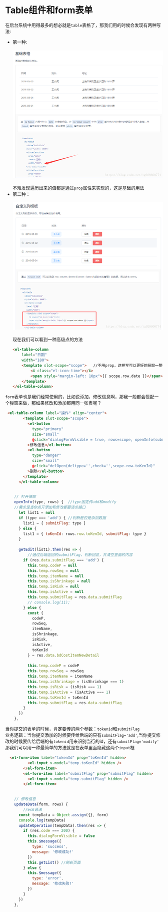 # Table组件和form表单
在后台系统中用得最多的想必就是`table`表格了，那我们用的时候会发现有两种写法:    
- 第一种:<br/><br/>
<img src="./src/table组件.png">  <br/><br/>
不难发现遍历出来的值都是通过`prop`属性来实现的，这是基础的用法
- 第二种：<br/><br/>
<img src="./src/自定义Table.png">  <br/><br/>
现在我们可以看到一种高级点的方法  
    ```Html
    <el-table-column
        label="日期"
        width="180">
        <template slot-scope="scope">   //不用prop，这样写可以更好的获取一整行里面的所有内容
            <i class="el-icon-time"></i>
            <span style="margin-left: 10px">{{ scope.row.date }}</span>
        </template>
    </el-table-column>

    ```
`form`表单也是我们经常使用的，比如说添加，修改信息啊，那我一般都会搭配一个弹窗来做，那如果修改和添加都用同一张表呢？
```Html
 <el-table-column label="操作" align="center">
        <template slot-scope="scope">
          <el-button
            type="primary"
            size="small"
            @click="dialogFormVisible = true, rows=scope, openInfo(submitFlag='modify',rows),dialogStatus='' "
          >修改信息</el-button>
          <el-button
            type="danger"
            size="small"
            @click="delOpen(deltype='',check='',scope.row.toKenId)"
          >删除</el-button>
        </template>
      </el-table-column>
```
```js

    // 打开弹窗
    openInfo(type, rows) {  //type固定传add和modify
    //需求是当你点开添加和修改都要请求接口
      let list1 = null
      if (type === 'add') { //判断是否是添加数据
        list1 = { submitFlag: type }
      } else {
        list1 = { toKenId: rows.row.toKenId, submitFlag: type }
      }
    
      getEdit(list1).then(res => {
          //通过后端返回的submitFlag，判断回显，并清空里面的内容
        if (res.data.submitFlag === 'add') {
          this.temp.codeP = null
          this.temp.rowSeq = null
          this.temp.itemName = null
          this.temp.isShrinkage = null
          this.temp.isRisk = null
          this.temp.isActive = null
          this.temp.submitFlag = res.data.submitFlag
          // console.log(11);
        } else {
          const {
            codeP,
            rowSeq,
            itemName,
            isShrinkage,
            isRisk,
            isActive,
            toKenId
          } = res.data.bdCostItemNewDetail

          this.temp.codeP = codeP
          this.temp.rowSeq = rowSeq
          this.temp.itemName = itemName
          this.temp.isShrinkage = (isShrinkage === 1)
          this.temp.isRisk = (isRisk === 1)
          this.temp.isActive = (isActive === 1)
          this.temp.toKenId = toKenId
          this.temp.submitFlag = res.data.submitFlag
        }
      })
    },

```
当你提交的表单的时候，肯定要传的两个参数：`tokenid`和`submitFlag `   
业务逻辑：当你提交添加的时候要传给后端的只有`submitFlag='add'`,当你提交修改的时候要传给后端的有`tokenid`用来识别当行的id，还有`submitFlag='modify'`  
那我们可以用一种最简单的方法就是在表单里面隐藏这两个`input`框
```html
  <el-form-item label="tokenId" prop="toKenId" hidden>
          <el-input v-model="temp.toKenId" hidden />
        </el-form-item>
        <el-form-item label="submitFlag" prop="submitFlag" hidden>
          <el-input v-model="temp.submitFlag" hidden />
        </el-form-item>
```
```js

    // 修改信息
    updateData(form, rows) {
        //es6语法
      const tempData = Object.assign({}, form)
      console.log(tempData)
      updateOperation(tempData).then(res => {
        if (res.code === 200) {
          this.dialogFormVisible = false
          this.$message({
            type: 'success',
            message: '修改成功!'
          })
          this.getList() //刷新页面
        } else {
          this.$message({
            type: 'error',
            message: '修改失败!'
          })
        }
      })
    },

```